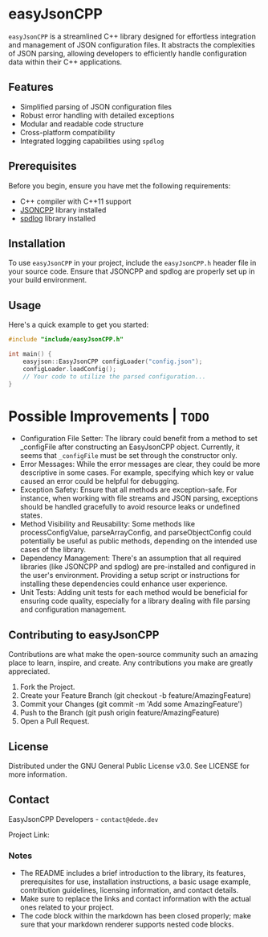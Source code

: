 
# easyJsonCPP

`easyJsonCPP` is a streamlined C++ library designed for effortless integration and management of JSON configuration files. It abstracts the complexities of JSON parsing, allowing developers to efficiently handle configuration data within their C++ applications.

## Features

- Simplified parsing of JSON configuration files
- Robust error handling with detailed exceptions
- Modular and readable code structure
- Cross-platform compatibility
- Integrated logging capabilities using `spdlog`

## Prerequisites

Before you begin, ensure you have met the following requirements:

- C++ compiler with C++11 support
- [JSONCPP](https://github.com/open-source-parsers/jsoncpp) library installed
- [spdlog](https://github.com/gabime/spdlog) library installed

## Installation

To use `easyJsonCPP` in your project, include the `easyJsonCPP.h` header file in your source code. Ensure that JSONCPP and spdlog are properly set up in your build environment.

## Usage

Here's a quick example to get you started:

```cpp
#include "include/easyJsonCPP.h"

int main() {
    easyjson::EasyJsonCPP configLoader("config.json");
    configLoader.loadConfig();
    // Your code to utilize the parsed configuration...
}
```

# Possible Improvements | `TODO`

- Configuration File Setter: The library could benefit from a method to set _configFile after constructing an EasyJsonCPP object. Currently, it seems that `_configFile` must be set through the constructor only.
- Error Messages: While the error messages are clear, they could be more descriptive in some cases. For example, specifying which key or value caused an error could be helpful for debugging.
- Exception Safety: Ensure that all methods are exception-safe. For instance, when working with file streams and JSON parsing, exceptions should be handled gracefully to avoid resource leaks or undefined states.
- Method Visibility and Reusability: Some methods like processConfigValue, parseArrayConfig, and parseObjectConfig could potentially be useful as public methods, depending on the intended use cases of the library.
- Dependency Management: There's an assumption that all required libraries (like JSONCPP and spdlog) are pre-installed and configured in the user's environment. Providing a setup script or instructions for installing these dependencies could enhance user experience.
- Unit Tests: Adding unit tests for each method would be beneficial for ensuring code quality, especially for a library dealing with file parsing and configuration management.

## Contributing to easyJsonCPP

Contributions are what make the open-source community such an amazing place to learn, inspire, and create. Any contributions you make are greatly appreciated.

1. Fork the Project.
2. Create your Feature Branch (git checkout -b feature/AmazingFeature)
3. Commit your Changes (git commit -m 'Add some AmazingFeature')
4. Push to the Branch (git push origin feature/AmazingFeature)
5. Open a Pull Request.

## License

Distributed under the GNU General Public License v3.0. See LICENSE for more information.

## Contact

EasyJsonCPP Developers - `contact@dede.dev`

Project Link:

### Notes

- The README includes a brief introduction to the library, its features, prerequisites for use, installation instructions, a basic usage example, contribution guidelines, licensing information, and contact details.
- Make sure to replace the links and contact information with the actual ones related to your project.
- The code block within the markdown has been closed properly; make sure that your markdown renderer supports nested code blocks.

